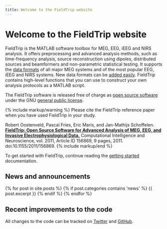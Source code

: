```yaml
---
title: Welcome to the FieldTrip website
---
```


# Welcome to the FieldTrip website

FieldTrip is the MATLAB software toolbox for MEG, EEG, iEEG and NIRS analysis. It offers preprocessing and advanced analysis methods, such as time-frequency analysis, source reconstruction using dipoles, distributed sources and beamformers and non-parametric statistical testing. It supports the [data formats](/faq/dataformat) of all major MEG systems and of the most popular EEG, iEEG and NIRS systems. New data formats can be [added easily](/faq/how_can_i_import_my_own_dataformat). FieldTrip contains high-level functions that you can use to construct your own analysis protocols as a MATLAB script.

The FieldTrip software is released free of charge as [open source software](http://en.wikipedia.org/wiki/Open_source) under the GNU [general public license](http://www.gnu.org/copyleft/gpl.html).

{% include markup/warning %}
Please cite the FieldTrip reference paper when you have used FieldTrip in your study.

Robert Oostenveld, Pascal Fries, Eric Maris, and Jan-Mathijs Schoffelen. **[FieldTrip: Open Source Software for Advanced Analysis of MEG, EEG, and Invasive Electrophysiological Data.](http://www.hindawi.com/journals/cin/2011/156869.m)** Computational Intelligence and Neuroscience, vol. 2011, Article ID 156869, 9 pages, 2011. doi:10.1155/2011/156869.
{% include markup/end %}

To get started with FieldTrip, continue reading the [getting started](/getting_started) documentation.

## News and announcements

{% for post in site.posts %}
{% if post.categories contains 'news' %}
{{ post.excerpt }}
{% endif %}
{% endfor %}

## Recent improvements to the code

All changes to the code can be tracked on [Twitter](http://twitter.com/fieldtriptoolbx) and [GitHub](/development/git).
